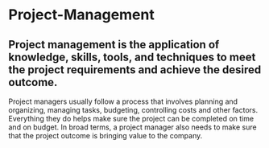 # Project-Management
## Project management is the application of knowledge, skills, tools, and techniques to meet the project requirements and achieve the desired outcome.

Project managers usually follow a process that involves planning and organizing,
managing tasks, budgeting, controlling costs and other factors.
Everything they do helps make sure the project can be completed on time and
on budget.
In broad terms, a project manager also needs to make sure that
the project outcome is bringing value to the company.
